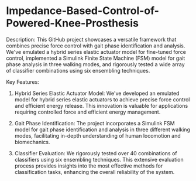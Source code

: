 # Impedance-Based-Control-of-Powered-Knee-Prosthesis
Description:
This GitHub project showcases a versatile framework that combines precise force control with gait phase identification and analysis. We've emulated a hybrid series elastic actuator model for fine-tuned force control, implemented a Simulink Finite State Machine (FSM) model for gait phase analysis in three walking modes, and rigorously tested a wide array of classifier combinations using six ensembling techniques.

Key Features:

1. Hybrid Series Elastic Actuator Model: We've developed an emulated model for hybrid series elastic actuators to achieve precise force control and efficient energy release. This innovation is valuable for applications requiring controlled force and efficient energy management.

2. Gait Phase Identification: The project incorporates a Simulink FSM model for gait phase identification and analysis in three different walking modes, facilitating in-depth understanding of human locomotion and biomechanics.

3. Classifier Evaluation: We rigorously tested over 40 combinations of classifiers using six ensembling techniques. This extensive evaluation process provides insights into the most effective methods for classification tasks, enhancing the overall reliability of the system.
